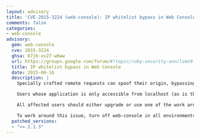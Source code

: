```yaml
---
layout: advisory
title: 'CVE-2015-3224 (web-console): IP whitelist bypass in Web Console'
comments: false
categories:
- web-console
advisory:
  gem: web-console
  cve: 2015-3224
  ghsa: 67j6-xv27-w6ww
  url: https://groups.google.com/forum/#!topic/ruby-security-ann/lzmz9_ijUFw
  title: IP whitelist bypass in Web Console
  date: 2015-06-16
  description: |
    Specially crafted remote requests can spoof their origin, bypassing the IP whitelist, in any environment where Web Console is enabled (development and test, by default).

    Users whose application is only accessible from localhost (as is the default behaviour in Rails 4.2) are not affected, unless a local proxy is involved.

    All affected users should either upgrade or use one of the work arounds immediately.

    To work around this issue, turn off web-console in all environments, by removing/commenting it from the application's Gemfile.
  patched_versions:
  - ">= 2.1.3"
---
```

